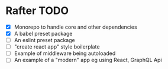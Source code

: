 Rafter TODO
=============
- [x] Monorepo to handle core and other dependencies
- [x] A babel preset package
- [ ] An eslint preset package
- [ ] "create react app" style boilerplate
- [ ] Example of middleware being autoloaded
- [ ] An example of a "modern" app eg using React, GraphQL Api